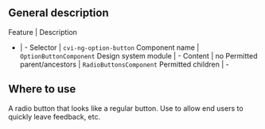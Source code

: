 ## General description

Feature | Description
- | -
Selector | `cvi-ng-option-button`
Component name | `OptionButtonComponent`
Design system module | -
Content | no
Permitted parent/ancestors | `RadioButtonsComponent`
Permitted children | -

## Where to use

A radio button that looks like a regular button. Use to allow end users to quickly leave feedback, etc.
